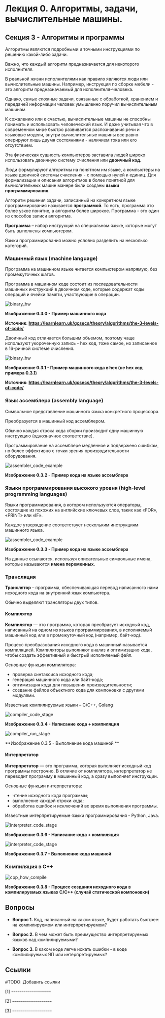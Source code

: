 # Лекция 0.  Алгоритмы, задачи, вычислительные машины.

## Секция 3 - Алгоритмы и программы

Алгоритмы являются подробными и точными инструкциями по решению какой-либо задачи.

Важно, что каждый алгоритм предназначается для некоторого исполнителя. 

 В реальной жизни исполнителями как правило являются люди или вычислительные машины. Например, инструкция по сборке мебели - это алгоритм предназначаемый для исполнителя-человека.

Однако, самые сложные задачи, связанные с обработкой, хранением и передачей информации  человек умышленно поручил вычислительным машинам.

К сожалению или к счастью, вычислительные машины не способны понимать и использовать человеческий язык. И даже учитывая что в современном мире быстро развивается распознавания речи и языковые модели, внутри вычислительные машины все равно оперируют лишь двумя состояниями - наличием тока или его отсутствием.

Эта физическая сущность компьютеров заставила людей широко использовать двоичную систему счисления или **двоичный код**.

Люди формулируют алгоритмы на понятном им языке, а компьютеры на языке двоичной системы счисления - с помощью нулей и единиц. Для формализации и описания алгоритмов в более понятной для вычислительных машин манере были созданы **языки программирования**.

Алгоритм решения задачи, записанный на конкретном языке программирования называется **программой**. То есть, программа это более узкое понятие, а алгоритм более широкое. Программа - это один из способов записи алгоритма.

**Программа** – набор инструкций на специальном языке, которые могут быть выполнены компьютером.

Языки программирования можно условно разделить на несколько категорий.

### Машинный язык (machine language)

Программа на машинном языке читается компьютером напрямую, без промежуточных шагов.

Программа в машинном коде состоит из последовательности машинных инструкций в двоичном коде, которые содержат коды операций и ячейки памяти, участвующие в операции.

![binary_hw](./images/binary_hw.png#center)

**Изображение 0.3.0 - Пример машинного кода**

**Источник: https://learnlearn.uk/gcsecs/theory/algorithms/the-3-levels-of-code/**

Двоичный код отличается большим объемом, поэтому чаще используют укороченную запись - hex код, тоже самое, но записанное в 16-ричной системе счисления.

![binary_hw](./images/hex_hw.png)

**Изображение 0.3.1 - Пример машинного кода в hex (не hex код примера 0.3.1)**

**Источник: https://learnlearn.uk/gcsecs/theory/algorithms/the-3-levels-of-code/**

### Язык ассемблера (assembly language)

Символьное представление машинного языка конкретного процессора.

Преобразуется в машинный код ассемблером.

Обычно каждая строка кода сборки производит одну машинную инструкцию (однозначное соответствие).

Программирование на ассемблере медленное и подвержено ошибкам, но более эффективно с точки зрения производительности оборудования.

![assembler_code_example](./images/assembler_code_example.jpg)

**Изображение 0.3.2 -  Пример кода на языке ассемблера**

### Языки программирования высокого уровня (high-level programming languages)

Языки программирования, в котором используются операторы, состоящие из похожих на английские ключевых слов, таких как «FOR», «PRINT» или «IF».

Каждое утверждение соответствует нескольким инструкциям машинного языка.

![assembler_code_example](./images/pascal_code_example.jpg)

**Изображение 0.3.3 - Пример кода на языке ассемблера**

На данные ссылаются, используя описательные символьные имена, которые называются **имена переменных**.

### Трансляция

**Транслятор** – программа, обеспечивающая перевод написанного нами исходного кода на внутренний язык компьютера. 

Обычно выделяют трансляторы двух типов.

#### Компилятор

**Компилятор** — это программа, которая преобразует исходный код, написанный на одном из языков программирования, в исполняемый машинный код или в промежуточный код (например, байт-код).

Процесс преобразования исходного кода в машинный называется компиляцией. Компиляторы выполняют анализ и оптимизацию кода, чтобы создать эффективный и быстрый исполняемый файл.

Основные функции компилятора:

- проверка синтаксиса исходного кода;
- генерация машинного кода или байт-кода;
- оптимизация кода для повышения производительности;
- создание файлов объектного кода для компоновки с другими модулями.

Известные компилируемые языки – С/C++, Golang

![compiler_code_stage](./images/compiler_code_stage.png)

**Изображение 0.3.4 - Написание кода + компиляция**

![compiler_run_stage](./images/compiler_run_stage.png)

**Изображение 0.3.5 - Выполнение кода машиной **

#### Интерпретатор

**Интерпретатор** — это программа, которая выполняет исходный код программы построчно. В отличие от компилятора, интерпретатор не переводит программу в машинный код, а сразу выполняет инструкции.

Основные функции интерпретатора:

- чтение исходного кода программы;
- выполнение каждой строки кода;
- обработка ошибок и исключений во время выполнения программы.

Известные интерпретируемые языки программирования - Python, Java.

![interpreter_code_stage](./images/interpreter_code_stage.png)

**Изображение 0.3.6 - Написание кода + компиляция**


![interpreter_code_stage](./images/interpreter_run_stage.png)

**Изображение 0.3.7 - Выполнение кода машиной**

### Компиляция в C++

![cpp_how_compile](./images/cpp_how_compile.png)

**Изображение 0.3.8 - Процесс создания исходного кода в компилируемых языках C/C++ (случай статической компоновки)**


## Вопросы

- **Вопрос 1.** Код, написанный на каком языке, будет работать быстрее: на компилируемом или интерпретируемом?

- **Вопрос 2.** В чем может быть преимущество интерпретируемых языков над компилируемыми?

- **Вопрос 3.** В каком коде легче искать ошибки - в коде компилируемых ЯП или интерпретируемых?
 
  
## Ссылки
#TODO: Добавить ссылки

[1] --------------------

[2] --------------------

[3] --------------------
